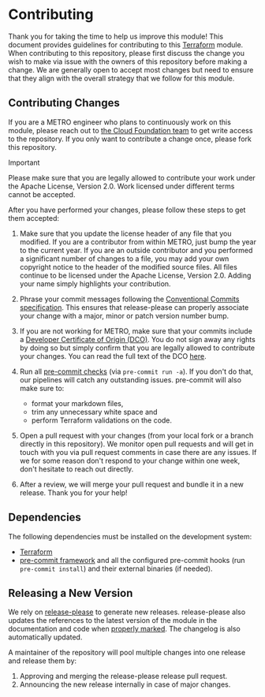 # Contributing

Thank you for taking the time to help us improve this module! This document
provides guidelines for contributing to this [Terraform] module. When
contributing to this repository, please first discuss the change you wish to
make via issue with the owners of this repository before making a change. We are
generally open to accept most changes but need to ensure that they align with
the overall strategy that we follow for this module.

## Contributing Changes

If you are a METRO engineer who plans to continuously work on this module,
please reach out to [the Cloud Foundation team][cloud-foundation-contact] to get
write access to the repository. If you only want to contribute a change once,
please fork this repository.

> [!IMPORTANT]
> Please make sure that you are legally allowed to contribute your work under
> the Apache License, Version 2.0. Work licensed under different terms cannot be
> accepted.

After you have performed your changes, please follow these steps to get them
accepted:

1. Make sure that you update the license header of any file that you modified.
   If you are a contributor from within METRO, just bump the year to the current
   year. If you are an outside contributor and you performed a significant
   number of changes to a file, you may add your own copyright notice to the
   header of the modified source files. All files continue to be licensed under
   the Apache License, Version 2.0. Adding your name simply highlights your
   contribution.

1. Phrase your commit messages following the
   [Conventional Commits specification][conventional-commits]. This ensures that
   release-please can properly associate your change with a major, minor or
   patch version number bump.

1. If you are not working for METRO, make sure that your commits include a
   [Developer Certificate of Origin (DCO)][dco]. You do not sign away any rights
   by doing so but simply confirm that you are legally allowed to contribute
   your changes. You can read the full text of the DCO [here][dco-text].

1. Run all [pre-commit checks][pcf] (via `pre-commit run -a`). If you don't do
   that, our pipelines will catch any outstanding issues. pre-commit will also
   make sure to:

   - format your markdown files,
   - trim any unnecessary white space and
   - perform Terraform validations on the code.

1. Open a pull request with your changes (from your local fork or a branch
   directly in this repository). We monitor open pull requests and will get in
   touch with you via pull request comments in case there are any issues. If we
   for some reason don't respond to your change within one week, don't hesitate
   to reach out directly.

1. After a review, we will merge your pull request and bundle it in a new
   release. Thank you for your help!

## Dependencies

The following dependencies must be installed on the development system:

- [Terraform]
- [pre-commit framework][pcf] and all the configured pre-commit hooks (run
  `pre-commit install`) and their external binaries (if needed).

## Releasing a New Version

We rely on [release-please] to generate new releases. release-please also
updates the references to the latest version of the module in the documentation
and code when [properly marked][release-please-arbitrary-updates]. The changelog
is also automatically updated.

A maintainer of the repository will pool multiple changes into one release and
release them by:

1. Approving and merging the release-please release pull request.
1. Announcing the new release internally in case of major changes.

[cloud-foundation-contact]: https://metrodigital.atlassian.net/wiki/x/BwLMBw
[conventional-commits]: https://www.conventionalcommits.org/en/v1.0.0/
[dco]: https://opensource.com/article/18/3/cla-vs-dco-whats-difference
[dco-text]: https://developercertificate.org/
[pcf]: https://pre-commit.com/
[release-please]: https://github.com/googleapis/release-please
[release-please-arbitrary-updates]: https://github.com/googleapis/release-please/blob/v16.15.0/docs/customizing.md#updating-arbitrary-files
[terraform]: https://terraform.io/
